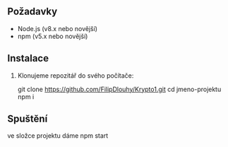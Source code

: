 ## Požadavky

- Node.js (v8.x nebo novější)
- npm (v5.x nebo novější)

## Instalace

1. Klonujeme repozitář do svého počítače:


   git clone https://github.com/FilipDlouhy/Krypto1.git
   cd jmeno-projektu
   npm i 


   
## Spuštění
 ve složce projektu dáme npm start

